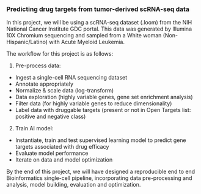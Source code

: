 ### Predicting drug targets from tumor-derived scRNA-seq data

In this project, we will be using a scRNA-seq dataset (.loom) from the NIH National Cancer Institute GDC portal. This data was generated by Illumina 10X Chromium sequencing and sampled from a White woman (Non-Hispanic/Latino) with Acute Myeloid Leukemia.

The workflow for this project is as follows:

1. Pre-process data:

- Ingest a single-cell RNA sequencing dataset
- Annotate appropriately
- Normalize & scale data (log-transform)
- Data exploration (highly variable genes, gene set enrichment analysis)
- Filter data (for highly variable genes to reduce dimensionality)
- Label data with druggable targets (present or not in Open Targets list: positive and negative class)


2. Train AI model:

- Instantiate, train and test supervised learning model to predict gene targets associated with drug efficacy
- Evaluate model performance
- Iterate on data and model optimization

By the end of this project, we will have designed a reproducible end to end Bioinformatics single-cell pipeline, incorporating data pre-processing and analysis, model building, evaluation and optimization.
